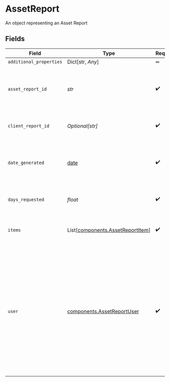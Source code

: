 # AssetReport

An object representing an Asset Report


## Fields

| Field                                                                                                                                                                                                                                                                                        | Type                                                                                                                                                                                                                                                                                         | Required                                                                                                                                                                                                                                                                                     | Description                                                                                                                                                                                                                                                                                  |
| -------------------------------------------------------------------------------------------------------------------------------------------------------------------------------------------------------------------------------------------------------------------------------------------- | -------------------------------------------------------------------------------------------------------------------------------------------------------------------------------------------------------------------------------------------------------------------------------------------- | -------------------------------------------------------------------------------------------------------------------------------------------------------------------------------------------------------------------------------------------------------------------------------------------- | -------------------------------------------------------------------------------------------------------------------------------------------------------------------------------------------------------------------------------------------------------------------------------------------- |
| `additional_properties`                                                                                                                                                                                                                                                                      | Dict[str, *Any*]                                                                                                                                                                                                                                                                             | :heavy_minus_sign:                                                                                                                                                                                                                                                                           | N/A                                                                                                                                                                                                                                                                                          |
| `asset_report_id`                                                                                                                                                                                                                                                                            | *str*                                                                                                                                                                                                                                                                                        | :heavy_check_mark:                                                                                                                                                                                                                                                                           | A unique ID identifying an Asset Report. Like all Plaid identifiers, this ID is case sensitive.                                                                                                                                                                                              |
| `client_report_id`                                                                                                                                                                                                                                                                           | *Optional[str]*                                                                                                                                                                                                                                                                              | :heavy_check_mark:                                                                                                                                                                                                                                                                           | An identifier you determine and submit for the Asset Report.                                                                                                                                                                                                                                 |
| `date_generated`                                                                                                                                                                                                                                                                             | [date](https://docs.python.org/3/library/datetime.html#date-objects)                                                                                                                                                                                                                         | :heavy_check_mark:                                                                                                                                                                                                                                                                           | The date and time when the Asset Report was created, in [ISO 8601](https://wikipedia.org/wiki/ISO_8601) format (e.g. "2018-04-12T03:32:11Z").                                                                                                                                                |
| `days_requested`                                                                                                                                                                                                                                                                             | *float*                                                                                                                                                                                                                                                                                      | :heavy_check_mark:                                                                                                                                                                                                                                                                           | The duration of transaction history you requested                                                                                                                                                                                                                                            |
| `items`                                                                                                                                                                                                                                                                                      | List[[components.AssetReportItem](../../models/components/assetreportitem.md)]                                                                                                                                                                                                               | :heavy_check_mark:                                                                                                                                                                                                                                                                           | Data returned by Plaid about each of the Items included in the Asset Report.                                                                                                                                                                                                                 |
| `user`                                                                                                                                                                                                                                                                                       | [components.AssetReportUser](../../models/components/assetreportuser.md)                                                                                                                                                                                                                     | :heavy_check_mark:                                                                                                                                                                                                                                                                           | The user object allows you to provide additional information about the user to be appended to the Asset Report. All fields are optional. The `first_name`, `last_name`, and `ssn` fields are required if you would like the Report to be eligible for Fannie Mae’s Day 1 Certainty™ program. |